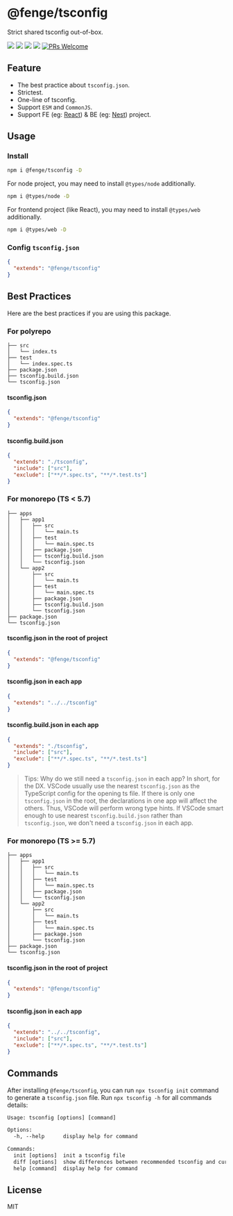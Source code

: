 # @fenge/tsconfig

Strict shared tsconfig out-of-box.

[![](https://img.shields.io/npm/l/@fenge/tsconfig.svg)](https://github.com/zanminkian/fenge/blob/main/LICENSE)
[![](https://img.shields.io/npm/v/@fenge/tsconfig.svg)](https://www.npmjs.com/package/@fenge/tsconfig)
[![](https://img.shields.io/npm/dm/@fenge/tsconfig.svg)](https://www.npmjs.com/package/@fenge/tsconfig)
[![](https://packagephobia.com/badge?p=@fenge/tsconfig)](https://packagephobia.com/result?p=@fenge/tsconfig)
[![PRs Welcome](https://img.shields.io/badge/PRs-welcome-brightgreen.svg)](https://makeapullrequest.com)

## Feature

- The best practice about `tsconfig.json`.
- Strictest.
- One-line of tsconfig.
- Support `ESM` and `CommonJS`.
- Support FE (eg: [React](https://github.com/facebook/react)) & BE (eg: [Nest](https://github.com/nestjs/nest)) project.

## Usage

### Install

```sh
npm i @fenge/tsconfig -D
```

For node project, you may need to install `@types/node` additionally.

```sh
npm i @types/node -D
```

For frontend project (like React), you may need to install `@types/web` additionally.

```sh
npm i @types/web -D
```

### Config `tsconfig.json`

```json
{
  "extends": "@fenge/tsconfig"
}
```

## Best Practices

Here are the best practices if you are using this package.

### For polyrepo

```
├── src
│   └── index.ts
├── test
│   └── index.spec.ts
├── package.json
├── tsconfig.build.json
└── tsconfig.json
```

#### tsconfig.json

```json
{
  "extends": "@fenge/tsconfig"
}
```

#### tsconfig.build.json

```json
{
  "extends": "./tsconfig",
  "include": ["src"],
  "exclude": ["**/*.spec.ts", "**/*.test.ts"]
}
```

### For monorepo (TS < 5.7)

```
├── apps
│   ├── app1
│   │   ├── src
│   │   │   └── main.ts
│   │   ├── test
│   │   │   └── main.spec.ts
│   │   ├── package.json
│   │   ├── tsconfig.build.json
│   │   └── tsconfig.json
│   └── app2
│       ├── src
│       │   └── main.ts
│       ├── test
│       │   └── main.spec.ts
│       ├── package.json
│       ├── tsconfig.build.json
│       └── tsconfig.json
├── package.json
└── tsconfig.json
```

#### tsconfig.json in the root of project

```json
{
  "extends": "@fenge/tsconfig"
}
```

#### tsconfig.json in each app

```json
{
  "extends": "../../tsconfig"
}
```

#### tsconfig.build.json in each app

```json
{
  "extends": "./tsconfig",
  "include": ["src"],
  "exclude": ["**/*.spec.ts", "**/*.test.ts"]
}
```

> Tips: Why do we still need a `tsconfig.json` in each app? In short, for the DX. VSCode usually use the nearest `tsconfig.json` as the TypeScript config for the opening ts file. If there is only one `tsconfig.json` in the root, the declarations in one app will affect the others. Thus, VSCode will perform wrong type hints. If VSCode smart enough to use nearest `tsconfig.build.json` rather than `tsconfig.json`, we don't need a `tsconfig.json` in each app.

### For monorepo (TS >= 5.7)

```
├── apps
│   ├── app1
│   │   ├── src
│   │   │   └── main.ts
│   │   ├── test
│   │   │   └── main.spec.ts
│   │   ├── package.json
│   │   └── tsconfig.json
│   └── app2
│       ├── src
│       │   └── main.ts
│       ├── test
│       │   └── main.spec.ts
│       ├── package.json
│       └── tsconfig.json
├── package.json
└── tsconfig.json
```

#### tsconfig.json in the root of project

```json
{
  "extends": "@fenge/tsconfig"
}
```

#### tsconfig.json in each app

```json
{
  "extends": "../../tsconfig",
  "include": ["src"],
  "exclude": ["**/*.spec.ts", "**/*.test.ts"]
}
```

## Commands

After installing `@fenge/tsconfig`, you can run `npx tsconfig init` command to generate a `tsconfig.json` file. Run `npx tsconfig -h` for all commands details:

```txt
Usage: tsconfig [options] [command]

Options:
  -h, --help      display help for command

Commands:
  init [options]  init a tsconfig file
  diff [options]  show differences between recommended tsconfig and current project tsconfig
  help [command]  display help for command
```

## License

MIT
